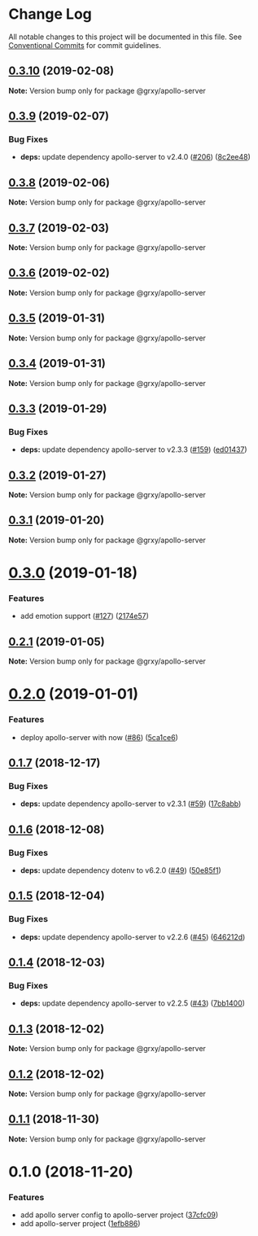 # Change Log

All notable changes to this project will be documented in this file.
See [Conventional Commits](https://conventionalcommits.org) for commit guidelines.

## [0.3.10](https://github.com/grxy/grxy/tree/master/projects/apollo-server/compare/@grxy/apollo-server@0.3.9...@grxy/apollo-server@0.3.10) (2019-02-08)

**Note:** Version bump only for package @grxy/apollo-server

## [0.3.9](https://github.com/grxy/grxy/tree/master/projects/apollo-server/compare/@grxy/apollo-server@0.3.8...@grxy/apollo-server@0.3.9) (2019-02-07)

### Bug Fixes

-   **deps:** update dependency apollo-server to v2.4.0 ([#206](https://github.com/grxy/grxy/tree/master/projects/apollo-server/issues/206)) ([8c2ee48](https://github.com/grxy/grxy/tree/master/projects/apollo-server/commit/8c2ee48))

## [0.3.8](https://github.com/grxy/grxy/tree/master/projects/apollo-server/compare/@grxy/apollo-server@0.3.7...@grxy/apollo-server@0.3.8) (2019-02-06)

**Note:** Version bump only for package @grxy/apollo-server

## [0.3.7](https://github.com/grxy/grxy/tree/master/projects/apollo-server/compare/@grxy/apollo-server@0.3.6...@grxy/apollo-server@0.3.7) (2019-02-03)

**Note:** Version bump only for package @grxy/apollo-server

## [0.3.6](https://github.com/grxy/grxy/tree/master/projects/apollo-server/compare/@grxy/apollo-server@0.3.5...@grxy/apollo-server@0.3.6) (2019-02-02)

**Note:** Version bump only for package @grxy/apollo-server

## [0.3.5](https://github.com/grxy/grxy/tree/master/projects/apollo-server/compare/@grxy/apollo-server@0.3.4...@grxy/apollo-server@0.3.5) (2019-01-31)

**Note:** Version bump only for package @grxy/apollo-server

## [0.3.4](https://github.com/grxy/grxy/tree/master/projects/apollo-server/compare/@grxy/apollo-server@0.3.3...@grxy/apollo-server@0.3.4) (2019-01-31)

**Note:** Version bump only for package @grxy/apollo-server

## [0.3.3](https://github.com/grxy/grxy/tree/master/projects/apollo-server/compare/@grxy/apollo-server@0.3.2...@grxy/apollo-server@0.3.3) (2019-01-29)

### Bug Fixes

-   **deps:** update dependency apollo-server to v2.3.3 ([#159](https://github.com/grxy/grxy/tree/master/projects/apollo-server/issues/159)) ([ed01437](https://github.com/grxy/grxy/tree/master/projects/apollo-server/commit/ed01437))

## [0.3.2](https://github.com/grxy/grxy/tree/master/projects/apollo-server/compare/@grxy/apollo-server@0.3.1...@grxy/apollo-server@0.3.2) (2019-01-27)

**Note:** Version bump only for package @grxy/apollo-server

## [0.3.1](https://github.com/grxy/grxy/tree/master/projects/apollo-server/compare/@grxy/apollo-server@0.3.0...@grxy/apollo-server@0.3.1) (2019-01-20)

**Note:** Version bump only for package @grxy/apollo-server

# [0.3.0](https://github.com/grxy/grxy/tree/master/projects/apollo-server/compare/@grxy/apollo-server@0.2.1...@grxy/apollo-server@0.3.0) (2019-01-18)

### Features

-   add emotion support ([#127](https://github.com/grxy/grxy/tree/master/projects/apollo-server/issues/127)) ([2174e57](https://github.com/grxy/grxy/tree/master/projects/apollo-server/commit/2174e57))

## [0.2.1](https://github.com/grxy/grxy/tree/master/projects/apollo-server/compare/@grxy/apollo-server@0.2.0...@grxy/apollo-server@0.2.1) (2019-01-05)

**Note:** Version bump only for package @grxy/apollo-server

# [0.2.0](https://github.com/grxy/grxy/tree/master/projects/apollo-server/compare/@grxy/apollo-server@0.1.7...@grxy/apollo-server@0.2.0) (2019-01-01)

### Features

-   deploy apollo-server with now ([#86](https://github.com/grxy/grxy/tree/master/projects/apollo-server/issues/86)) ([5ca1ce6](https://github.com/grxy/grxy/tree/master/projects/apollo-server/commit/5ca1ce6))

## [0.1.7](https://github.com/grxy/grxy/tree/master/projects/apollo-server/compare/@grxy/apollo-server@0.1.6...@grxy/apollo-server@0.1.7) (2018-12-17)

### Bug Fixes

-   **deps:** update dependency apollo-server to v2.3.1 ([#59](https://github.com/grxy/grxy/tree/master/projects/apollo-server/issues/59)) ([17c8abb](https://github.com/grxy/grxy/tree/master/projects/apollo-server/commit/17c8abb))

## [0.1.6](https://github.com/grxy/grxy/tree/master/projects/apollo-server/compare/@grxy/apollo-server@0.1.5...@grxy/apollo-server@0.1.6) (2018-12-08)

### Bug Fixes

-   **deps:** update dependency dotenv to v6.2.0 ([#49](https://github.com/grxy/grxy/tree/master/projects/apollo-server/issues/49)) ([50e85f1](https://github.com/grxy/grxy/tree/master/projects/apollo-server/commit/50e85f1))

## [0.1.5](https://github.com/grxy/grxy/tree/master/projects/apollo-server/compare/@grxy/apollo-server@0.1.4...@grxy/apollo-server@0.1.5) (2018-12-04)

### Bug Fixes

-   **deps:** update dependency apollo-server to v2.2.6 ([#45](https://github.com/grxy/grxy/tree/master/projects/apollo-server/issues/45)) ([646212d](https://github.com/grxy/grxy/tree/master/projects/apollo-server/commit/646212d))

## [0.1.4](https://github.com/grxy/grxy/tree/master/projects/apollo-server/compare/@grxy/apollo-server@0.1.3...@grxy/apollo-server@0.1.4) (2018-12-03)

### Bug Fixes

-   **deps:** update dependency apollo-server to v2.2.5 ([#43](https://github.com/grxy/grxy/tree/master/projects/apollo-server/issues/43)) ([7bb1400](https://github.com/grxy/grxy/tree/master/projects/apollo-server/commit/7bb1400))

## [0.1.3](https://github.com/grxy/grxy/tree/master/projects/apollo-server/compare/@grxy/apollo-server@0.1.2...@grxy/apollo-server@0.1.3) (2018-12-02)

**Note:** Version bump only for package @grxy/apollo-server

## [0.1.2](https://github.com/grxy/grxy/tree/master/projects/apollo-server/compare/@grxy/apollo-server@0.1.1...@grxy/apollo-server@0.1.2) (2018-12-02)

**Note:** Version bump only for package @grxy/apollo-server

## [0.1.1](https://github.com/grxy/grxy/tree/master/projects/apollo-server/compare/@grxy/apollo-server@0.1.0...@grxy/apollo-server@0.1.1) (2018-11-30)

**Note:** Version bump only for package @grxy/apollo-server

# 0.1.0 (2018-11-20)

### Features

-   add apollo server config to apollo-server project ([37cfc09](https://github.com/grxy/grxy/tree/master/projects/apollo-server/commit/37cfc09))
-   add apollo-server project ([1efb886](https://github.com/grxy/grxy/tree/master/projects/apollo-server/commit/1efb886))
